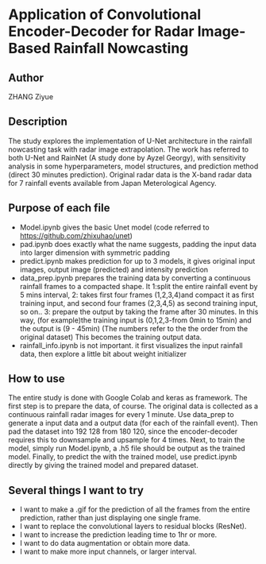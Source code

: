 # Application of Convolutional Encoder-Decoder for Radar Image-Based Rainfall Nowcasting

## Author
ZHANG Ziyue 

## Description
The study explores the implementation of U-Net architecture in the rainfall nowcasting task with radar image extrapolation. The work has referred to both U-Net and RainNet (A study done by Ayzel Georgy), with sensitivity analysis in some hyperparameters, model structures, and prediction method (direct 30 minutes prediction). Original radar data is the X-band radar data for 7 rainfall events available from Japan Meterological Agency.

## Purpose of each file
* Model.ipynb gives the basic Unet model (code referred to https://github.com/zhixuhao/unet)
* pad.ipynb does exactly what the name suggests, padding the input data into larger dimension with symmetric padding
* predict.ipynb makes prediction for up to 3 models, it gives original input images, output image (predicted) and intensity prediction
* data_prep.ipynb prepares the training data by converting a continuous rainfall frames to a compacted shape. It 1:split the entire rainfall event by 5 mins interval, 2: takes first four frames (1,2,3,4)and compact it as first training input, and second four frames (2,3,4,5) as second training input, so on.. 3: prepare the output by taking the frame after 30 minutes. In this way, (for example)the training input is (0,1,2,3-from 0min to 15min) and the output is (9 - 45min) (The numbers refer to the the order from the original dataset) This becomes the training output data. 
* rainfall_info.ipynb is not important. it first visualizes the input rainfall data, then explore a little bit about weight initializer

## How to use
The entire study is done with Google Colab and keras as framework. The first step is to prepare the data, of course. The original data is collected as a continuous rainfall radar images for every 1 minute. Use data_prep to generate a input data and a output data (for each of the rainfall event). Then pad the dataset into 192 128 from 180 120, since the encoder-decoder requires this to downsample and upsample for 4 times. Next, to train the model, simply run Model.ipynb, a .h5 file should be output as the trained model. Finally, to predict the with the trained model, use predict.ipynb directly by giving the trained model and prepared dataset. 

## Several things I want to try
* I want to make a .gif for the prediction of all the frames from the entire prediction, rather than just displaying one single frame.
* I want to replace the convolutional layers to residual blocks (ResNet).
* I want to increase the prediction leading time to 1hr or more.
* I want to do data augmentation or obtain more data. 
* I want to make more input channels, or larger interval.
